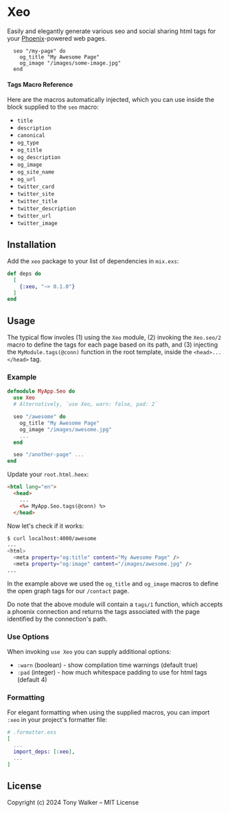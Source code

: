 # Xeo

Easily and elegantly generate various seo and social sharing html tags
for your [Phoenix](https://www.phoenixframework.org/)-powered web pages.

```
  seo "/my-page" do
    og_title "My Awesome Page"
    og_image "/images/some-image.jpg"
  end
```

#### Tags Macro Reference

Here are the macros automatically injected, which you can use inside the block supplied
to the `seo` macro:

- `title`
- `description`
- `canonical`
- `og_type`
- `og_title`
- `og_description`
- `og_image`
- `og_site_name`
- `og_url`
- `twitter_card`
- `twitter_site`
- `twitter_title`
- `twitter_description`
- `twitter_url`
- `twitter_image`


## Installation

Add the `xeo` package to your list of dependencies in `mix.exs`:

```elixir
def deps do
  [
    {:xeo, "~> 0.1.0"}
  ]
end
```

## Usage

The typical flow involes (1) using the `Xeo` module, (2) invoking the `Xeo.seo/2` macro
to define the tags for each page based on its path, and (3) injecting
the `MyModule.tags(@conn)` function in the root template, inside the `<head>...</head>` tag.

### Example

```elixir
defmodule MyApp.Seo do
  use Xeo
  # Alternatively, `use Xeo, warn: false, pad: 2`

  seo "/awesome" do
    og_title "My Awesome Page"
    og_image "/images/awesome.jpg"
    ...
  end

  seo "/another-page" ...
end
```

Update your `root.html.heex`:

```html
<html lang="en">
  <head>
    ...
    <%= MyApp.Seo.tags(@conn) %>
  </head>
```

Now let's check if it works:

```sh
$ curl localhost:4000/awesome
...
<html>
  <meta property="og:title" content="My Awesome Page" />
  <meta property="og:image" content="/images/awesome.jpg" />
...
```

In the example above we used the `og_title` and `og_image` macros to define the open graph tags for our `/contact` page.

Do note that the above module will contain a `tags/1` function, which accepts
a phoenix connection and returns the tags associated with the page identified
by the connection's path.

### Use Options

When invoking `use Xeo` you can supply additional options:

- `:warn` (boolean) - show compilation time warnings (default true)
- `:pad` (integer) - how much whitespace padding to use for html tags (default 4)


### Formatting

For elegant formatting when using the supplied macros,
you can import `:xeo` in your project's formatter file:


```elixir
# .formatter.exs
[
  ...
  import_deps: [:xeo],
  ...
]
```

## License

Copyright (c) 2024 Tony Walker – MIT License
